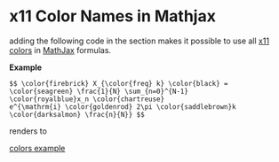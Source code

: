 # x11 Color Names in Mathjax

adding the following code in the <head> section makes it possible to use all [x11 colors](https://en.wikipedia.org/wiki/X11_color_names) in [MathJax](https://www.mathjax.org/) formulas.
  
  **Example**

```
$$ \color{firebrick} X_{\color{freq} k} \color{black} =
\color{seagreen} \frac{1}{N} \sum_{n=0}^{N-1}
\color{royalblue}x_n \color{chartreuse}
e^{\mathrm{i} \color{goldenrod} 2\pi \color{saddlebrown}k
\color{darksalmon} \frac{n}{N}} $$
```

renders to 

[colors example](colorsexample.png)


  
  
